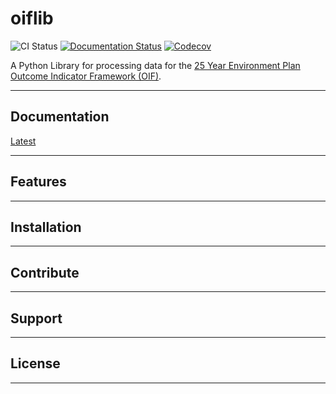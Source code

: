 # oiflib

![CI Status](https://github.com/Defra-Data-Science-Centre-of-Excellence/oiflib/workflows/Format%2C%20Lint%2C%20and%20Test/badge.svg)
[![Documentation Status](https://readthedocs.org/projects/oiflib/badge/?version=latest)](https://oiflib.readthedocs.io/en/latest/?badge=latest)
[![Codecov](https://codecov.io/gh/Defra-Data-Science-Centre-of-Excellence/oiflib/branch/develop/graph/badge.svg)](https://codecov.io/gh/Defra-Data-Science-Centre-of-Excellence/oiflib)

A Python Library for processing data for the [25 Year Environment Plan Outcome Indicator Framework (OIF)](https://www.gov.uk/government/publications/25-year-environment-plan-progress-reports).

---

## Documentation

[Latest](https://oiflib.readthedocs.io/en/latest/)

---

## Features

---

## Installation

---

## Contribute

---

## Support

---

## License

---
